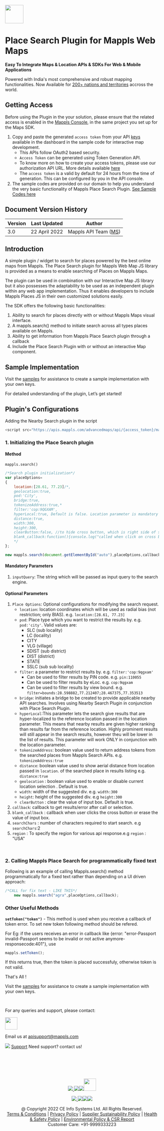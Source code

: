 [<img src="https://about.mappls.com/images/mappls-b-logo.svg" height="60"/> </p>](https://www.mapmyindia.com/api)


# Place Search Plugin for Mappls Web Maps

**Easy To Integrate Maps & Location APIs & SDKs For Web & Mobile Applications**

Powered with India's most comprehensive and robust mapping functionalities. Now Available for [200+ nations and territories](https://github.com/MapmyIndia/mapmyindia-rest-api/blob/master/docs/countryISO.md) accross the world.

## Getting Access

Before using the Plugin in the your solution, please ensure that the related access is enabled in the [Mappls Console](https://apis.mappls.com/console/), in the same project you set up for the Maps SDK.

1. Copy and paste the generated `access token` from your API [keys](https://apis.mappls.com/console/) available in the dashboard in the sample code for interactive map development.
    - This APIs follow OAuth2 based security.
    - `Access Token` can be generated using Token Generation API.
    - To know more on how to create your access tokens, please use our authorization API URL. More details available [here](https://about.mappls.com/api/advanced-maps/doc/authentication-api.php)
    - The `access token` is a valid by default for 24 hours from the time of generation. This can be configured by you in the API console.
2. The sample codes are provided on our domain to help you understand the very basic functionality of Mappls Place Search Plugin. [See Sample Codes here](https://about.mappls.com/api/web-sdk/vector-plugin-example/Placesearch/mappls-placesearch-plugin) 

## Document Version History

| Version | Last Updated | Author |
| ---- | ---- | ---- |
| 3.0 | 22 April 2022 | Mappls API Team ([MS](https://github.com/mamtasharma117)) |


## Introduction

A simple plugin / widget to search for places powered by the best online maps from Mappls. The Place Search plugin for Mappls Web Map JS library is provided as a means to enable searching of Places on Mappls Maps. 

The plugin can be used in combination with our Interactive Map JS library but it also possesses the adaptability to be used as an independent plugin within any web app implementation. Thus it enables developers to include Mappls Places JS in their own customized solutions easily.

The SDK offers the following basic functionalities: 
1. Ability to search for places directly with or without Mappls Maps visual interface.
2. A mappls.search() method to initiate search across all types places available on Mappls.
3. Ability to get information from Mappls Place Search plugin through a callback
4. Include the Place Search Plugin with or without an interactive Map component.


## Sample Implementation


Visit the [samples](https://about.mappls.com/api/web-sdk/vector-plugin-example/Placesearch/mappls-placesearch-plugin) for assistance to create a sample implementation with your own keys. 

For detailed understanding of the plugin, Let’s get started!


## Plugin's Configurations

Adding the Nearby Search plugin in the script

```js
<script src="https://apis.mappls.com/advancedmaps/api/{access_token}/map_sdk_plugins?v=3.0&libraries=search"></script>
```

### 1. Initializing the Place Search plugin

#### Method

`mappls.search()`

```js
/*Search plugin initialization*/
var placeOptions=
{
    location:[28.61, 77.23]/*,
    geolocation:true,
    pod:'City',
    bridge:true,
    tokenizeAddress:true,*
    filter:'cop:9QGXAM',
    hyperLocal:true, Default is false. Location parameter is mandatory to use this parameter.
    distance:true,
    width:300,
    height:300,
    clearButton:false, //to hide cross button, which is right side of search input
    blank_callback:function(){console.log("called when click on cross button or input value become blank");}
    */
};

new mappls.search(document.getElementById("auto"),placeOptions,callback);
```

#### Mandatory Parameters
1. `inputQuery`: The string which will be passed as input query to the search engine.

#### Optional Parameters
1. `Place Options`: Optional configurations for modifying the search request.
    - `location`: location coordinates which will be used as radial bias (not restriction; only BIAS). e.g. `location:[28.61, 77.23]`
    - `pod`: Place type which you want to restrict the results by. e.g. `pod:'city'`. Valid values are: 
        - SLC (sub locality)
        - LC (locality)
        - CITY
        - VLG (village)
        - SDIST (sub district)
        - DIST (district)
        - STATE
        - SSLC (sub sub locality)
    - `filter`: a parameter to restrict results by. e.g. `filter:'cop:9qgxam'`
        - Can be used to filter results by PIN code. e.g. `pin:110055`
        - Can be used to filter results by eLoc. e.g. `cop:9qgxam`
        - Can be used to filter results by view bound. e.g. `filter=bounds:28.598882,77.212407;28.467375,77.353513`
    - `bridge`: initiates a bridge to be created to provide applicable nearby API searches. Involves using Nearby Search Plugin in conjunction with Place Search Plugin.
    - `hyperLocal`:This parameter lets the search give results that are hyper-localized to the reference location passed in the location parameter. This means that nearby                          results are given higher ranking than results far from the reference location. Highly prominent results will still appear in the search results, however theu                    will be lower in the list of results. This parameter will work ONLY in conjunction with the location parameter.
    - `tokenizeAddress`: boolean value used to return address tokens from the searched places from Mappls Search APIs. e.g. `tokenizeAddress:true`
    - `distance`: boolean value used to show aerial distance from location passed in `location`. of the searched place in results listing e.g. `distance:true`
    - `geolocation` : boolean value used to enable or disable current location selection . Default is true.
    - `width`: width of the suggested div. e.g. `width:300`
    - `height`: height of the suggested div. e.g `height:300`
    - `clearButton` : clear the value of input box. Default is true.
2. `callback`: callback to get results/error after call or selection.
3. `blank_callback` : callback when user clicks the cross button or erase the value of input box.
4. `searchChars` : number of characters required to start search. e.g  `searchChars`:2
5. `region` : To specify the region for various api response.e.g  `region` : "USA"

<br>

### 2. Calling Mappls Place Search for programmatically fixed text

Following is an example of calling Mappls.search() method programmatically for a fixed text rather than depending on a UI driven approach: 

```js
/*CALL for fix text - LIKE THIS*/
    new mappls.search("agra",placeOptions,callback);
```

### Other Useful Methods

**`setToken("token")`** - This method is used when you receive a callback of token error. To set new token following method should be refered.

For Eg: if the users receives an error in callback like {error: "error-Passport invalid-Passport seems to be invalid or not active anymore-responsecode:401"}, 
use

```js
mappls.setToken();
``` 
If this returns true, then the token is placed successfuly, otherwise token is not valid.

That's All ! 

Visit the [samples](https://about.mappls.com/api/web-sdk/vector-plugin-example/Placesearch/mappls-placesearch-plugin) for assistance to create a sample implementation with your own keys. 


<br>

For any queries and support, please contact: 

[<img src="https://about.mappls.com/images/mappls-logo.svg" height="40"/> </p>](https://about.mappls.com/api/)
Email us at [apisupport@mappls.com](mailto:apisupport@mappls.com)


![](https://www.mapmyindia.com/api/img/icons/support.png)
[Support](https://about.mappls.com/contact/)
Need support? contact us!

<br></br>
<br></br>

[<p align="center"> <img src="https://www.mapmyindia.com/api/img/icons/stack-overflow.png"/> ](https://stackoverflow.com/questions/tagged/mappls-api)[![](https://www.mapmyindia.com/api/img/icons/blog.png)](https://about.mappls.com/blog/)[![](https://www.mapmyindia.com/api/img/icons/gethub.png)](https://github.com/Mappls-api)[<img src="https://mmi-api-team.s3.ap-south-1.amazonaws.com/API-Team/npm-logo.one-third%5B1%5D.png" height="40"/> </p>](https://www.npmjs.com/org/mapmyindia) 



[<p align="center"> <img src="https://www.mapmyindia.com/june-newsletter/icon4.png"/> ](https://www.facebook.com/Mapplsofficial)[![](https://www.mapmyindia.com/june-newsletter/icon2.png)](https://twitter.com/mappls)[![](https://www.mapmyindia.com/newsletter/2017/aug/llinkedin.png)](https://www.linkedin.com/company/mappls/)[![](https://www.mapmyindia.com/june-newsletter/icon3.png)](https://www.youtube.com/channel/UCAWvWsh-dZLLeUU7_J9HiOA)




<div align="center">@ Copyright 2022 CE Info Systems Ltd. All Rights Reserved.</div>

<div align="center"> <a href="https://about.mappls.com/api/terms-&-conditions">Terms & Conditions</a> | <a href="https://about.mappls.com/about/privacy-policy">Privacy Policy</a> | <a href="https://about.mappls.com/pdf/mapmyIndia-sustainability-policy-healt-labour-rules-supplir-sustainability.pdf">Supplier Sustainability Policy</a> | <a href="https://about.mappls.com/pdf/Health-Safety-Management.pdf">Health & Safety Policy</a> | <a href="https://about.mappls.com/pdf/Environment-Sustainability-Policy-CSR-Report.pdf">Environmental Policy & CSR Report</a>

<div align="center">Customer Care: +91-9999333223</div>


